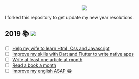<div align="center">
  <img src="https://github.com/grandemayta/ResolutionBoard/blob/master/thKzPkw.png">
</div>

I forked this repository to get update my new year resolutions.

## 2019 📚 ![](https://img.shields.io/badge/progress-0%0-red.svg)

- [ ] [Help my wife to learn Html, Css and Javascript](#)
- [ ] [Improve my skills with Dart and Flutter to write native apps](#)
- [ ] [Write at least one article at month](#)
- [ ] [Read a book a month](#)
- [ ] [Improve my english ASAP 😁](#)
